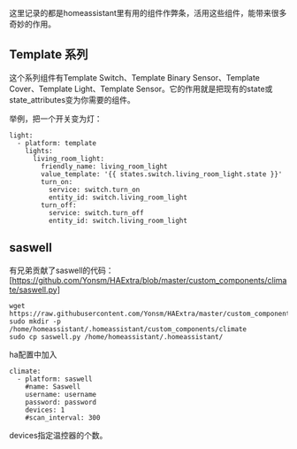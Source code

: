 这里记录的都是homeassistant里有用的组件作弊条，活用这些组件，能带来很多奇妙的作用。

## Template 系列

这个系列组件有Template Switch、Template Binary Sensor、Template Cover、Template Light、Template Sensor。它的作用就是把现有的state或state_attributes变为你需要的组件。

举例，把一个开关变为灯：

```
light:
  - platform: template
    lights:
      living_room_light:
        friendly_name: living_room_light
        value_template: '{{ states.switch.living_room_light.state }}'
        turn_on:
          service: switch.turn_on
          entity_id: switch.living_room_light
        turn_off:
          service: switch.turn_off
          entity_id: switch.living_room_light
```

## saswell

有兄弟贡献了saswell的代码：[https://github.com/Yonsm/HAExtra/blob/master/custom_components/climate/saswell.py]

```
wget https://raw.githubusercontent.com/Yonsm/HAExtra/master/custom_components/climate/saswell.py
sudo mkdir -p /home/homeassistant/.homeassistant/custom_components/climate
sudo cp saswell.py /home/homeassistant/.homeassistant/
```

ha配置中加入

```
climate:
  - platform: saswell
    #name: Saswell
    username: username
    password: password
    devices: 1
    #scan_interval: 300
```

devices指定温控器的个数。
